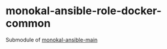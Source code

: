 # monokal-ansible-role-docker-common
Submodule of [monokal-ansible-main](https://github.com/monokal/monokal-ansible-main)
